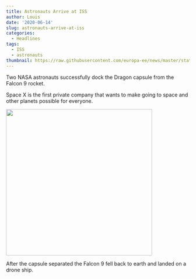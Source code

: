 ```yaml
---
title: Astronauts Arrive at ISS
author: Louis
date: '2020-06-14'
slug: astronauts-arrive-at-iss
categories:
  - Headlines
tags:
  - ISS
  - astronauts
thumbnail: https://raw.githubusercontent.com/europa-ee/news/master/static/figures/iss.jpg
---
```


Two NASA astronauts successfully dock the Dragon capsule from the Falcon 9 rocket.

Space X is the first private company that wants to make going to space and other planets possible for everyone.

<img src="https://raw.githubusercontent.com/europa-ee/news/master/static/figures/iss.jpg" width="400px" />

After the capsule separated the Falcon 9 fell back to earth and landed on a drone ship.

<br>
<br>